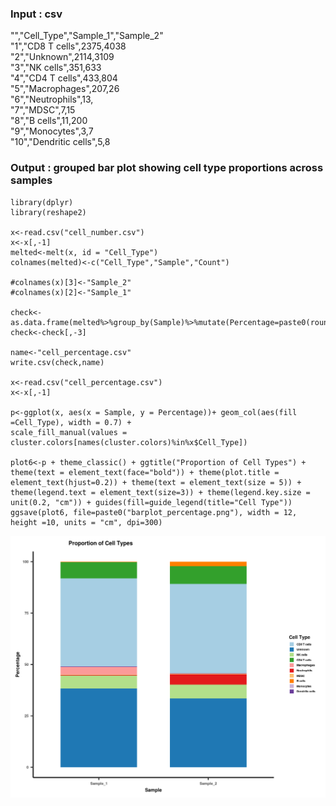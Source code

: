 ### Input : csv
"","Cell_Type","Sample_1","Sample_2"<br>
"1","CD8 T cells",2375,4038<br>
"2","Unknown",2114,3109<br>
"3","NK cells",351,633<br>
"4","CD4 T cells",433,804<br>
"5","Macrophages",207,26<br>
"6","Neutrophils",13,<br>
"7","MDSC",7,15<br>
"8","B cells",11,200<br>
"9","Monocytes",3,7<br>
"10","Dendritic cells",5,8

### Output : grouped bar plot showing cell type proportions across samples

```{r, echo=FALSE}
library(dplyr)
library(reshape2)

x<-read.csv("cell_number.csv")
x<-x[,-1]
melted<-melt(x, id = "Cell_Type")
colnames(melted)<-c("Cell_Type","Sample","Count")

#colnames(x)[3]<-"Sample_2"
#colnames(x)[2]<-"Sample_1"

check<-as.data.frame(melted%>%group_by(Sample)%>%mutate(Percentage=paste0(round(Count/sum(Count)*100,3))))
check<-check[,-3]

name<-"cell_percentage.csv"
write.csv(check,name)

x<-read.csv("cell_percentage.csv")
x<-x[,-1]

p<-ggplot(x, aes(x = Sample, y = Percentage))+ geom_col(aes(fill =Cell_Type), width = 0.7) +
scale_fill_manual(values = cluster.colors[names(cluster.colors)%in%x$Cell_Type])

plot6<-p + theme_classic() + ggtitle("Proportion of Cell Types") +  theme(text = element_text(face="bold")) + theme(plot.title = element_text(hjust=0.2)) + theme(text = element_text(size = 5)) + theme(legend.text = element_text(size=3)) + theme(legend.key.size = unit(0.2, "cm")) + guides(fill=guide_legend(title="Cell Type"))
ggsave(plot6, file=paste0("barplot_percentage.png"), width = 12, height =10, units = "cm", dpi=300)

```

![alt text](https://github.com/jjyotikataria/R/blob/main/figures/grouped_barplot.png)


